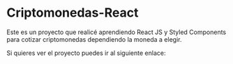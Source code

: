 # Criptomonedas-React

Este es un proyecto que realicé aprendiendo React JS y Styled Components para cotizar criptomonedas dependiendo la moneda a elegir. 

Si quieres ver el proyecto puedes ir al siguiente enlace: <a href="https://cotizar-criptomonedas-sebastianval.netlify.app/" target="_blank"></a>

